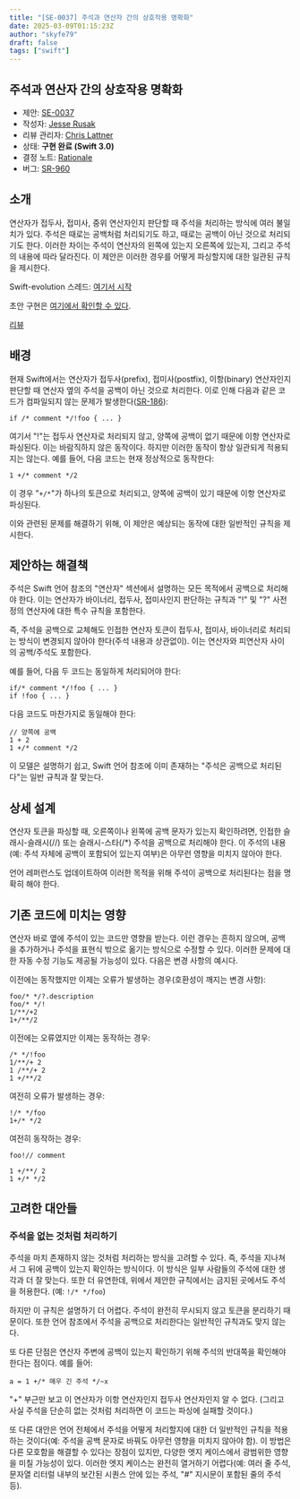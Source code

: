 ```yaml
---
title: "[SE-0037] 주석과 연산자 간의 상호작용 명확화"
date: 2025-03-09T01:15:23Z
author: "skyfe79"
draft: false
tags: ["swift"]
---
```


## 주석과 연산자 간의 상호작용 명확화

* 제안: [SE-0037](0037-clarify-comments-and-operators.md)
* 작성자: [Jesse Rusak](https://github.com/jder)
* 리뷰 관리자: [Chris Lattner](https://github.com/lattner)
* 상태: **구현 완료 (Swift 3.0)**
* 결정 노트: [Rationale](https://forums.swift.org/t/accepted-se-0037-clarify-interaction-between-comments-operators/1833)
* 버그: [SR-960](https://bugs.swift.org/browse/SR-960)


## 소개

연산자가 접두사, 접미사, 중위 연산자인지 판단할 때 주석을 처리하는 방식에 여러 불일치가 있다. 주석은 때로는 공백처럼 처리되기도 하고, 때로는 공백이 아닌 것으로 처리되기도 한다. 이러한 차이는 주석이 연산자의 왼쪽에 있는지 오른쪽에 있는지, 그리고 주석의 내용에 따라 달라진다. 이 제안은 이러한 경우를 어떻게 파싱할지에 대한 일관된 규칙을 제시한다.

Swift-evolution 스레드: [여기서 시작](https://forums.swift.org/t/draft-clarify-interaction-between-comments-operators/984)

초안 구현은 [여기에서 확인할 수 있다](https://github.com/apple/swift/compare/master...jder:comment-operator-fixes).

[리뷰](https://forums.swift.org/t/review-se-0037-clarify-interaction-between-comments-operators/1762)


## 배경

현재 Swift에서는 연산자가 접두사(prefix), 접미사(postfix), 이항(binary) 연산자인지 판단할 때 연산자 옆의 주석을 공백이 아닌 것으로 처리한다. 이로 인해 다음과 같은 코드가 컴파일되지 않는 문제가 발생한다([SR-186](https://bugs.swift.org/browse/SR-186)):

```
if /* comment */!foo { ... }
```

여기서 "!"는 접두사 연산자로 처리되지 않고, 양쪽에 공백이 없기 때문에 이항 연산자로 파싱된다. 이는 바람직하지 않은 동작이다. 하지만 이러한 동작이 항상 일관되게 적용되지는 않는다. 예를 들어, 다음 코드는 현재 정상적으로 동작한다:

```
1 +/* comment */2
```

이 경우 "`+/*`"가 하나의 토큰으로 처리되고, 양쪽에 공백이 있기 때문에 이항 연산자로 파싱된다.

이와 관련된 문제를 해결하기 위해, 이 제안은 예상되는 동작에 대한 일반적인 규칙을 제시한다.


## 제안하는 해결책

주석은 Swift 언어 참조의 "연산자" 섹션에서 설명하는 모든 목적에서 공백으로 처리해야 한다. 이는 연산자가 바이너리, 접두사, 접미사인지 판단하는 규칙과 "!" 및 "?" 사전 정의 연산자에 대한 특수 규칙을 포함한다.

즉, 주석을 공백으로 교체해도 인접한 연산자 토큰이 접두사, 접미사, 바이너리로 처리되는 방식이 변경되지 않아야 한다(주석 내용과 상관없이). 이는 연산자와 피연산자 사이의 공백/주석도 포함한다.

예를 들어, 다음 두 코드는 동일하게 처리되어야 한다:

```
if/* comment */!foo { ... }
if !foo { ... }
```

다음 코드도 마찬가지로 동일해야 한다:

```
// 양쪽에 공백
1 + 2
1 +/* comment */2
```

이 모델은 설명하기 쉽고, Swift 언어 참조에 이미 존재하는 "주석은 공백으로 처리된다"는 일반 규칙과 잘 맞는다.


## 상세 설계

연산자 토큰을 파싱할 때, 오른쪽이나 왼쪽에 공백 문자가 있는지 확인하려면, 인접한 슬래시-슬래시(//) 또는 슬래시-스타(/*) 주석을 공백으로 처리해야 한다. 이 주석의 내용(예: 주석 자체에 공백이 포함되어 있는지 여부)은 아무런 영향을 미치지 않아야 한다.

언어 레퍼런스도 업데이트하여 이러한 목적을 위해 주석이 공백으로 처리된다는 점을 명확히 해야 한다.


## 기존 코드에 미치는 영향

연산자 바로 옆에 주석이 있는 코드만 영향을 받는다. 이런 경우는 흔하지 않으며, 공백을 추가하거나 주석을 표현식 밖으로 옮기는 방식으로 수정할 수 있다. 이러한 문제에 대한 자동 수정 기능도 제공될 가능성이 있다. 다음은 변경 사항의 예시다.

이전에는 동작했지만 이제는 오류가 발생하는 경우(호환성이 깨지는 변경 사항):

```
foo/* */?.description
foo/* */!
1/**/+2
1+/**/2
```

이전에는 오류였지만 이제는 동작하는 경우:

```
/* */!foo
1/**/+ 2
1 /**/+ 2
1 +/**/2
```

여전히 오류가 발생하는 경우:

```
!/* */foo
1+/* */2
```

여전히 동작하는 경우:

```
foo!// comment

1 +/**/ 2
1 +/* */2
```


## 고려한 대안들

### 주석을 없는 것처럼 처리하기

주석을 마치 존재하지 않는 것처럼 처리하는 방식을 고려할 수 있다. 즉, 주석을 지나쳐서 그 뒤에 공백이 있는지 확인하는 방식이다. 이 방식은 일부 사람들의 주석에 대한 생각과 더 잘 맞는다. 또한 더 유연한데, 위에서 제안한 규칙에서는 금지된 곳에서도 주석을 허용한다. (예: `!/* */foo`)

하지만 이 규칙은 설명하기 더 어렵다. 주석이 완전히 무시되지 않고 토큰을 분리하기 때문이다. 또한 언어 참조에서 주석을 공백으로 처리한다는 일반적인 규칙과도 맞지 않는다.

또 다른 단점은 연산자 주변에 공백이 있는지 확인하기 위해 주석의 반대쪽을 확인해야 한다는 점이다. 예를 들어:

```
a = 1 +/* 매우 긴 주석 */~x
```

"+" 부근만 보고 이 연산자가 이항 연산자인지 접두사 연산자인지 알 수 없다. (그리고 사실 주석을 단순히 없는 것처럼 처리하면 이 코드는 파싱에 실패할 것이다.)


또 다른 대안은 언어 전체에서 주석을 어떻게 처리할지에 대한 더 일반적인 규칙을 적용하는 것이다(예: 주석을 공백 문자로 바꿔도 아무런 영향을 미치지 않아야 함). 이 방법은 다른 모호함을 해결할 수 있다는 장점이 있지만, 다양한 엣지 케이스에서 광범위한 영향을 미칠 가능성이 있다. 이러한 엣지 케이스는 완전히 열거하기 어렵다(예: 여러 줄 주석, 문자열 리터럴 내부의 보간된 시퀀스 안에 있는 주석, "#" 지시문이 포함된 줄의 주석 등).




